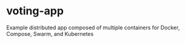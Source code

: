 # voting-app
Example distributed app composed of multiple containers for Docker, Compose, Swarm, and Kubernetes
